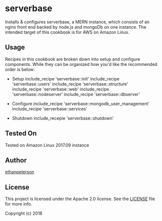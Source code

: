 # serverbase

Installs & configures serverbase, a MERN instance, which consists of an nginx front end backed by node.js and mongoDb on one instance. The intended target of this cookbook is for AWS on Amazon Linux.

## Usage

Recipes in this cookbook are broken down into setup and configure components. While they can be organized how you'd like the recommended order is below:

- Setup
include_recipe 'serverbase::init'
include_recipe 'serverbase::users'
include_recipe 'serverbase::structure'
include_recipe 'serverbase::web'
include_recipe 'serverbase::nodeserver'
include_recipe 'serverbase::dbserver'

- Configure
include_recipe 'serverbase::mongodb_user_management'
include_recipe 'serverbase::services'

- Shutdown
include_recepie 'serverbase::shutdown'

## Tested On

Tested on Amazon Linux 2017.09 instance

## Author

[ethanpeterson](https://github.com/ethanpeterson)

## License

This project is licensed under the Apache 2.0 license. See the [LICENSE](LICENSE.md) file for more info.

Copyright (c) 2018